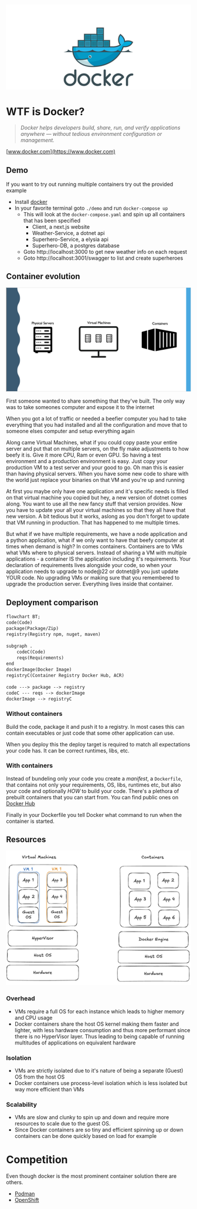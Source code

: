 ![Docker](/docs/images/docker.png)

# WTF is Docker?

> _Docker helps developers build, share, run, and verify applications anywhere — without tedious environment configuration or management._

[www.docker.com](https://www.docker.com)

## Demo

If you want to try out running multiple containers try out the provided example

-   Install [docker](https://www.docker.com/)
-   In your favorite terminal goto `./demo` and run `docker-compose up`
    -   This will look at the `docker-compose.yaml` and spin up all containers that has been specified
        -   Client, a next.js website
        -   Weather-Service, a dotnet api
        -   Superhero-Service, a elysia api
        -   Superhero-DB, a postgres database
    -   Goto http://localhost:3000 to get new weather info on each request
    -   Goto http://localhost:3001/swagger to list and create superheroes

## Container evolution

![Container evolution](/docs/images/container_evolution.png)

First someone wanted to share something that they've built. The only way was to take someones computer and expose it to the internet

When you got a lot of traffic or needed a beefier computer you had to take everything that you had installed and all the configuration and move that to someone elses computer and setup everything again

Along came Virtual Machines, what if you could copy paste your entire server and put that on multiple servers, on the fly make adjustments to how beefy it is. Give it more CPU, Ram or even GPU. So having a test environment and a production environment is easy. Just copy your production VM to a test server and your good to go. Oh man this is easier than having physical servers. When you have some new code to share with the world just replace your binaries on that VM and you're up and running

At first you maybe only have one application and it's specific needs is filled on that virtual machine you copied but hey, a new version of dotnet comes along. You want to use all the new fancy stuff that version provides. Now you have to update your all your virtual machines so that they all have that new version.
A bit tedious but it works, aslong as you don't forget to update that VM running in production. That has happened to me multiple times.

But what if we have multiple requirements, we have a node application and a python application, what if we only want to have that beefy computer at times when demand is high? In comes containers. Containers are to VMs what VMs where to physical servers. Instead of sharing a VM with multiple applications - a container IS the application including it's requirements. Your declaration of requirements lives alongside your code, so when your application needs to upgrade to node@22 or dotnet@9 you just update YOUR code. No upgrading VMs or making sure that you remembered to upgrade the production server. Everything lives inside that container.

## Deployment comparison

```mermaid
flowchart BT;
code(Code)
package(Package/Zip)
registry(Registry npm, nuget, maven)

subgraph .
    codeC(Code)
    reqs(Requirements)
end
dockerImage(Docker Image)
registryC(Container Registry Docker Hub, ACR)

code ---> package --> registry
codeC --- reqs --> dockerImage
dockerImage --> registryC
```

### Without containers

Build the code, package it and push it to a registry. In most cases this can contain executables or just code that some other application can use.

When you deploy this the deploy target is required to match all expectations your code has.
It can be correct runtimes, libs, etc.

### With containers

Instead of bundeling only your code you create a _manifest_, a `Dockerfile`, that contains not only your requirements, OS, libs, runtimes etc, but also your code and optionally _HOW_ to build your code. There's a plethora of prebuilt containers that you can start from. You can find public ones on [Docker Hub](https://hub.docker.com/)

Finally in your Dockerfile you tell Docker what command to run when the container is started.

## Resources

![Comparison](/docs/images/vmvsdocker.png)

### Overhead

-   VMs require a full OS for each instance which leads to higher memory and CPU usage
-   Docker containers share the host OS kernel making them faster and lighter, with less hardware consumption and thus more performant since there is no HyperVisor layer. Thus leading to being capable of running multitudes of applications on equivalent hardware

### Isolation

-   VMs are strictly isolated due to it's nature of being a separate (Guest) OS from the host OS
-   Docker containers use process-level isolation which is less isolated but way more efficient than VMs

### Scalability

-   VMs are slow and clunky to spin up and down and require more resources to scale due to the guest OS.
-   Since Docker containers are so tiny and efficient spinning up or down containers can be done quickly based on load for example

# Competition

Even though docker is the most prominent container solution there are others.

-   [Podman](https://podman.io)
-   [OpenShift](https://www.redhat.com/en/technologies/cloud-computing/openshift)
